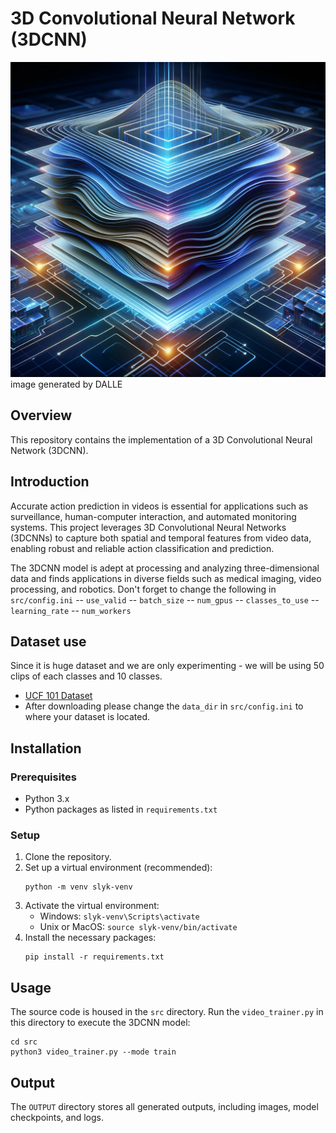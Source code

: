 # 3D Convolutional Neural Network (3DCNN)
![3DCNN](images/3d-CNN.png)
image generated by DALLE
## Overview
This repository contains the implementation of a 3D Convolutional Neural Network (3DCNN). 

## Introduction
Accurate action prediction in videos is essential for applications such as surveillance, human-computer interaction, and automated monitoring systems. This project leverages 3D Convolutional Neural Networks (3DCNNs) to capture both spatial and temporal features from video data, enabling robust and reliable action classification and prediction.

The 3DCNN model is adept at processing and analyzing three-dimensional data and finds applications in diverse fields such as medical imaging, video processing, and robotics.
Don't forget to change the following in ```src/config.ini```
-- ``use_valid``
-- ``batch_size``
-- `num_gpus`
-- `classes_to_use`
-- `learning_rate`
-- `num_workers`

## Dataset use
Since it is huge dataset and we are only experimenting - we will be using 50 clips of each classes and 10 classes.
- [UCF 101 Dataset](https://www.crcv.ucf.edu/data/UCF101.php)
- After downloading please change the ```data_dir``` in ```src/config.ini``` to where your dataset is located.


## Installation

### Prerequisites
- Python 3.x
- Python packages as listed in `requirements.txt`

### Setup
1. Clone the repository.
2. Set up a virtual environment (recommended):
   ```
   python -m venv slyk-venv
   ```
3. Activate the virtual environment:
   - Windows: `slyk-venv\Scripts\activate`
   - Unix or MacOS: `source slyk-venv/bin/activate`
4. Install the necessary packages:
   ```
   pip install -r requirements.txt
   ```

## Usage
The source code is housed in the `src` directory. Run the ```video_trainer.py``` in this directory to execute the 3DCNN model:
   ```
   cd src
   python3 video_trainer.py --mode train 
   ```
## Output
The `OUTPUT` directory stores all generated outputs, including images, model checkpoints, and logs.
